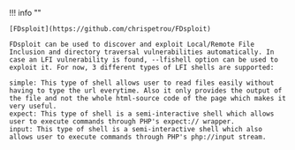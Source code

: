 !!! info ""

    [FDsploit](https://github.com/chrispetrou/FDsploit)

    FDsploit can be used to discover and exploit Local/Remote File Inclusion and directory traversal vulnerabilities automatically. In case an LFI vulnerability is found, --lfishell option can be used to exploit it. For now, 3 different types of LFI shells are supported:

    simple: This type of shell allows user to read files easily without having to type the url everytime. Also it only provides the output of the file and not the whole html-source code of the page which makes it very useful.
    expect: This type of shell is a semi-interactive shell which allows user to execute commands through PHP's expect:// wrapper.
    input: This type of shell is a semi-interactive shell which also allows user to execute commands through PHP's php://input stream.

